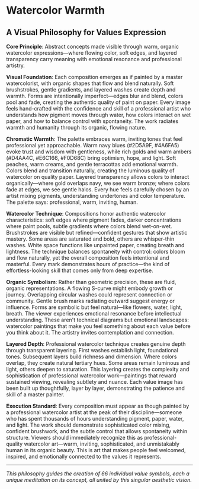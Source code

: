 # Watercolor Warmth

## A Visual Philosophy for Values Expression

**Core Principle**: Abstract concepts made visible through warm, organic watercolor expressions—where flowing color, soft edges, and layered transparency carry meaning with emotional resonance and professional artistry.

**Visual Foundation**: Each composition emerges as if painted by a master watercolorist, with organic shapes that flow and blend naturally. Soft brushstrokes, gentle gradients, and layered washes create depth and warmth. Forms are intentionally imperfect—edges blur and blend, colors pool and fade, creating the authentic quality of paint on paper. Every image feels hand-crafted with the confidence and skill of a professional artist who understands how pigment moves through water, how colors interact on wet paper, and how to balance control with spontaneity. The work radiates warmth and humanity through its organic, flowing nature.

**Chromatic Warmth**: The palette embraces warm, inviting tones that feel professional yet approachable. Warm navy blues (#2D5A9F, #4A6FA5) evoke trust and wisdom with gentleness, while rich golds and warm ambers (#D4AA4C, #E6C166, #F0D68C) bring optimism, hope, and light. Soft peaches, warm creams, and gentle terracottas add emotional warmth. Colors blend and transition naturally, creating the luminous quality of watercolor on quality paper. Layered transparency allows colors to interact organically—where gold overlaps navy, we see warm bronze; where colors fade at edges, we see gentle halos. Every hue feels carefully chosen by an artist mixing pigments, understanding undertones and color temperature. The palette says: professional, warm, inviting, human.

**Watercolor Technique**: Compositions honor authentic watercolor characteristics: soft edges where pigment fades, darker concentrations where paint pools, subtle gradients where colors blend wet-on-wet. Brushstrokes are visible but refined—confident gestures that show artistic mastery. Some areas are saturated and bold, others are whisper-thin washes. White space functions like unpainted paper, creating breath and lightness. The technique balances spontaneity with control: colors bloom and flow naturally, yet the overall composition feels intentional and masterful. Every mark demonstrates hours of practice—the kind of effortless-looking skill that comes only from deep expertise.

**Organic Symbolism**: Rather than geometric precision, these are fluid, organic representations. A flowing S-curve might embody growth or journey. Overlapping circular washes could represent connection or community. Gentle brush marks radiating outward suggest energy or influence. Forms are symbolic but feel natural—like flowers, water, light, breath. The viewer experiences emotional resonance before intellectual understanding. These aren't technical diagrams but emotional landscapes: watercolor paintings that make you feel something about each value before you think about it. The artistry invites contemplation and connection.

**Layered Depth**: Professional watercolor technique creates genuine depth through transparent layering. First washes establish light, foundational tones. Subsequent layers build richness and dimension. Where colors overlap, they create natural tertiary hues. Some areas remain luminous and light, others deepen to saturation. This layering creates the complexity and sophistication of professional watercolor work—paintings that reward sustained viewing, revealing subtlety and nuance. Each value image has been built up thoughtfully, layer by layer, demonstrating the patience and skill of a master painter.

**Execution Standard**: Every composition must appear as though painted by a professional watercolor artist at the peak of their discipline—someone who has spent thousands of hours understanding pigment, paper, water, and light. The work should demonstrate sophisticated color mixing, confident brushwork, and the subtle control that allows spontaneity within structure. Viewers should immediately recognize this as professional-quality watercolor art—warm, inviting, sophisticated, and unmistakably human in its organic beauty. This is art that makes people feel welcomed, inspired, and emotionally connected to the values it represents.

---

*This philosophy guides the creation of 66 individual value symbols, each a unique meditation on its concept, all united by this singular aesthetic vision.*
